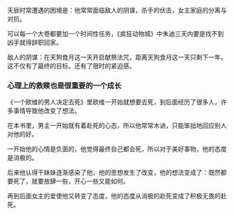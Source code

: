 天辰时常遭遇的困境是：他常常面临敌人的阴谋，杀手的伏击，女主家庭的分离与对抗。

可以每一个大卷都要加一个时间性任务，《疯狂动物城》中朱迪三天内要是找不到凶手就得辞职回家。

敌人的阴谋：在天狗食月这一天开启献祭法咒，距离天狗食月这一天只剩下一年。这不仅有了最终的目标，还有了限时的紧迫感。


### 心理上的救赎也是很重要的一个成长

《一个欧维的男人决定去死》里欧维一开始就想要去死，到后面经历了很多人，许多事情导致他改变了想法。

在本书里，男主一开始就有着赴死的心态，所以他常常木讷，只能笨拙地回应别人对他的好。

一开始他的心情是负面的，他觉得最终自己都会死，所以对于美好事物，他的态度是消极的。

后来他认得干妹妹逐渐感染了他，他的思想发生了改变，他的想法变成了：既然都要死了，就要放肆一些，开心一些又能如何。

再到后面女主的爱使他又转变了态度，他的态度从消极的赴死变成了积极无畏的赴死。
